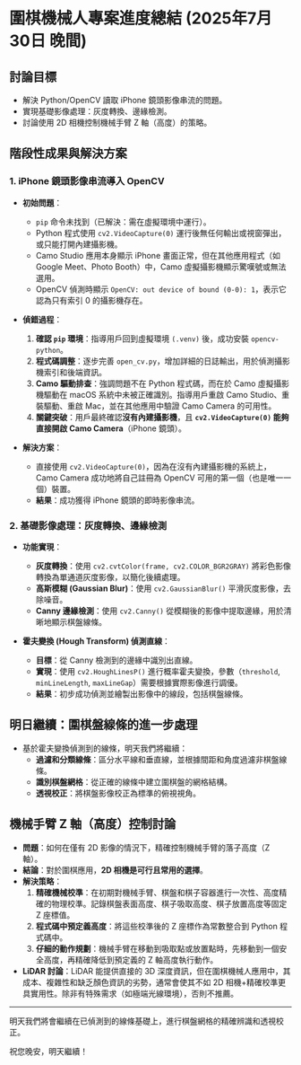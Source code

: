# 圍棋機械人專案進度總結 (2025年7月30日 晚間)

## 討論目標

* 解決 Python/OpenCV 讀取 iPhone 鏡頭影像串流的問題。
* 實現基礎影像處理：灰度轉換、邊緣檢測。
* 討論使用 2D 相機控制機械手臂 Z 軸（高度）的策略。

## 階段性成果與解決方案

### 1. iPhone 鏡頭影像串流導入 OpenCV

* **初始問題**：
    * `pip` 命令未找到（已解決：需在虛擬環境中運行）。
    * Python 程式使用 `cv2.VideoCapture(0)` 運行後無任何輸出或視窗彈出，或只能打開內建攝影機。
    * Camo Studio 應用本身顯示 iPhone 畫面正常，但在其他應用程式（如 Google Meet、Photo Booth）中，Camo 虛擬攝影機顯示驚嘆號或無法選用。
    * OpenCV 偵測時顯示 `OpenCV: out device of bound (0-0): 1`，表示它認為只有索引 0 的攝影機存在。

* **偵錯過程**：
    1.  **確認 `pip` 環境**：指導用戶回到虛擬環境 `(.venv)` 後，成功安裝 `opencv-python`。
    2.  **程式碼調整**：逐步完善 `open_cv.py`，增加詳細的日誌輸出，用於偵測攝影機索引和後端資訊。
    3.  **Camo 驅動排查**：強調問題不在 Python 程式碼，而在於 Camo 虛擬攝影機驅動在 macOS 系統中未被正確識別。指導用戶重啟 Camo Studio、重裝驅動、重啟 Mac，並在其他應用中驗證 Camo Camera 的可用性。
    4.  **關鍵突破**：用戶最終確認**沒有內建攝影機**，且 **`cv2.VideoCapture(0)` 能夠直接開啟 Camo Camera**（iPhone 鏡頭）。

* **解決方案**：
    * 直接使用 `cv2.VideoCapture(0)`，因為在沒有內建攝影機的系統上，Camo Camera 成功地將自己註冊為 OpenCV 可用的第一個（也是唯一一個）裝置。
    * **結果**：成功獲得 iPhone 鏡頭的即時影像串流。

### 2. 基礎影像處理：灰度轉換、邊緣檢測

* **功能實現**：
    * **灰度轉換**：使用 `cv2.cvtColor(frame, cv2.COLOR_BGR2GRAY)` 將彩色影像轉換為單通道灰度影像，以簡化後續處理。
    * **高斯模糊 (Gaussian Blur)**：使用 `cv2.GaussianBlur()` 平滑灰度影像，去除噪音。
    * **Canny 邊緣檢測**：使用 `cv2.Canny()` 從模糊後的影像中提取邊緣，用於清晰地顯示棋盤線條。

* **霍夫變換 (Hough Transform) 偵測直線**：
    * **目標**：從 Canny 檢測到的邊緣中識別出直線。
    * **實現**：使用 `cv2.HoughLinesP()` 進行概率霍夫變換，參數（`threshold`, `minLineLength`, `maxLineGap`）需要根據實際影像進行調優。
    * **結果**：初步成功偵測並繪製出影像中的線段，包括棋盤線條。

## 明日繼續：圍棋盤線條的進一步處理

* 基於霍夫變換偵測到的線條，明天我們將繼續：
    * **過濾和分類線條**：區分水平線和垂直線，並根據間距和角度過濾非棋盤線條。
    * **識別棋盤網格**：從正確的線條中建立圍棋盤的網格結構。
    * **透視校正**：將棋盤影像校正為標準的俯視視角。

## 機械手臂 Z 軸（高度）控制討論

* **問題**：如何在僅有 2D 影像的情況下，精確控制機械手臂的落子高度（Z 軸）。
* **結論**：對於圍棋應用，**2D 相機是可行且常用的選擇**。
* **解決策略**：
    1.  **精確機械校準**：在初期對機械手臂、棋盤和棋子容器進行一次性、高度精確的物理校準。記錄棋盤表面高度、棋子吸取高度、棋子放置高度等固定 Z 座標值。
    2.  **程式碼中預定義高度**：將這些校準後的 Z 座標作為常數整合到 Python 程式碼中。
    3.  **仔細的動作規劃**：機械手臂在移動到吸取點或放置點時，先移動到一個安全高度，再精確降低到預定義的 Z 軸高度執行動作。
* **LiDAR 討論**：LiDAR 能提供直接的 3D 深度資訊，但在圍棋機械人應用中，其成本、複雜性和缺乏顏色資訊的劣勢，通常會使其不如 2D 相機+精確校準更具實用性。除非有特殊需求（如極端光線環境），否則不推薦。

---

明天我們將會繼續在已偵測到的線條基礎上，進行棋盤網格的精確辨識和透視校正。

祝您晚安，明天繼續！